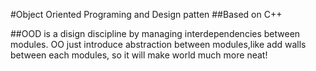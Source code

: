#Object Oriented Programing and Design patten 
##Based on C++

##OOD is a disign discipline 
by managing interdependencies between modules. OO just introduce abstraction between modules,like add walls between each modules, so it will make world much more neat!


